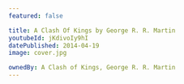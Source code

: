 ```yaml
---
featured: false

title: A Clash Of Kings by George R. R. Martin
youtubeId: jKdivoIy9hI
datePublished: 2014-04-19
image: cover.jpg

ownedBy: A Clash of Kings, George R. R. Martin
---
```

